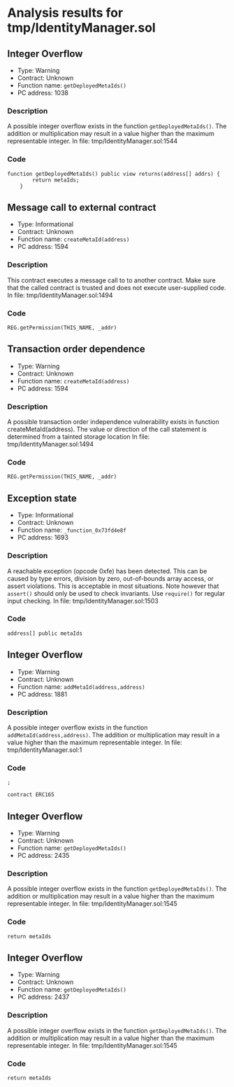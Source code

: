 # Analysis results for tmp/IdentityManager.sol

## Integer Overflow 

- Type: Warning
- Contract: Unknown
- Function name: `getDeployedMetaIds()`
- PC address: 1038

### Description

A possible integer overflow exists in the function `getDeployedMetaIds()`.
The addition or multiplication may result in a value higher than the maximum representable integer.
In file: tmp/IdentityManager.sol:1544

### Code

```
function getDeployedMetaIds() public view returns(address[] addrs) {
        return metaIds;
    }
```

## Message call to external contract

- Type: Informational
- Contract: Unknown
- Function name: `createMetaId(address)`
- PC address: 1594

### Description

This contract executes a message call to to another contract. Make sure that the called contract is trusted and does not execute user-supplied code.
In file: tmp/IdentityManager.sol:1494

### Code

```
REG.getPermission(THIS_NAME, _addr)
```

## Transaction order dependence

- Type: Warning
- Contract: Unknown
- Function name: `createMetaId(address)`
- PC address: 1594

### Description

A possible transaction order independence vulnerability exists in function createMetaId(address). The value or direction of the call statement is determined from a tainted storage location
In file: tmp/IdentityManager.sol:1494

### Code

```
REG.getPermission(THIS_NAME, _addr)
```

## Exception state

- Type: Informational
- Contract: Unknown
- Function name: `_function_0x73fd4e8f`
- PC address: 1693

### Description

A reachable exception (opcode 0xfe) has been detected. This can be caused by type errors, division by zero, out-of-bounds array access, or assert violations. This is acceptable in most situations. Note however that `assert()` should only be used to check invariants. Use `require()` for regular input checking.
In file: tmp/IdentityManager.sol:1503

### Code

```
address[] public metaIds
```

## Integer Overflow 

- Type: Warning
- Contract: Unknown
- Function name: `addMetaId(address,address)`
- PC address: 1881

### Description

A possible integer overflow exists in the function `addMetaId(address,address)`.
The addition or multiplication may result in a value higher than the maximum representable integer.
In file: tmp/IdentityManager.sol:1

### Code

```
;

contract ERC165
```

## Integer Overflow 

- Type: Warning
- Contract: Unknown
- Function name: `getDeployedMetaIds()`
- PC address: 2435

### Description

A possible integer overflow exists in the function `getDeployedMetaIds()`.
The addition or multiplication may result in a value higher than the maximum representable integer.
In file: tmp/IdentityManager.sol:1545

### Code

```
return metaIds
```

## Integer Overflow 

- Type: Warning
- Contract: Unknown
- Function name: `getDeployedMetaIds()`
- PC address: 2437

### Description

A possible integer overflow exists in the function `getDeployedMetaIds()`.
The addition or multiplication may result in a value higher than the maximum representable integer.
In file: tmp/IdentityManager.sol:1545

### Code

```
return metaIds
```

